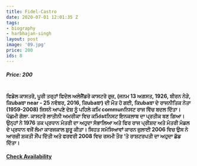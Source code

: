 ```yaml
---
title: Fidel-Castro
date: 2020-07-01 12:01:35 Z
tags:
- biography
- harbhajan-singh
layout: post
image: '09.jpg'
price: 200
ids: 8
---
```


<h5>Price: 200 </h5><br>

<strong>
ਫਿਡੇਲ ਕਾਸਤਰੋ, ਪੂਰੀ ਤਰ੍ਹਾਂ ਫਿਦੇਲ ਅਲੇਜੈਂਡਰੋ ਕਾਸਟਰੋ ਰੁਜ਼, (ਜਨਮ 13 ਅਗਸਤ, 1926, ਬੀਰਨ ਨੇੜੇ, ਕਿubaਬਾ near - 25 ਨਵੰਬਰ, 2016, ਕਿubaਬਾ) ਦੀ ਮੌਤ ਹੋ ਗਈ, ਕਿubaਬਾ ਦੇ ਰਾਜਨੀਤਿਕ ਨੇਤਾ (1959-2008) ਜਿਸਨੇ ਆਪਣੇ ਦੇਸ਼ ਨੂੰ ਪਹਿਲੇ ਕਮਿ communਨਿਸਟ ਰਾਜ ਵਿੱਚ ਬਦਲ ਦਿੱਤਾ। ਪੱਛਮੀ ਗੋਲਾ. ਕਾਸਟਰੋ ਲਾਤੀਨੀ ਅਮਰੀਕਾ ਵਿਚ ਕਮਿistਨਿਸਟ ਇਨਕਲਾਬ ਦਾ ਪ੍ਰਤੀਕ ਬਣ ਗਿਆ। ਉਨ੍ਹਾਂ ਨੇ 1976 ਤਕ ਪ੍ਰਧਾਨ ਮੰਤਰੀ ਦਾ ਅਹੁਦਾ ਸੰਭਾਲਿਆ ਅਤੇ ਫਿਰ ਰਾਜ ਪ੍ਰੀਸ਼ਦ ਅਤੇ ਮੰਤਰੀ ਮੰਡਲ ਦੇ ਪ੍ਰਧਾਨ ਵਜੋਂ ਲੰਮਾ ਕਾਰਜਕਾਲ ਸ਼ੁਰੂ ਕੀਤਾ। ਸਿਹਤ ਸਮੱਸਿਆਵਾਂ ਕਾਰਨ ਜੁਲਾਈ 2006 ਵਿਚ ਉਸ ਨੇ ਆਰਜ਼ੀ ਸ਼ਕਤੀ ਸੌਂਪ ਦਿੱਤੀ ਅਤੇ ਫਰਵਰੀ 2008 ਵਿਚ ਰਸਮੀ ਤੌਰ ‘ਤੇ ਰਾਸ਼ਟਰਪਤੀ ਦਾ ਅਹੁਦਾ ਛੱਡ ਦਿੱਤਾ।
</strong>


<h4><a class="add-cart cart1" href="{{ site.baseurl }}/books#8"><b>Check Availability</b></a></h4>

<body>
 <script src="{{ site.baseurl }}/js/main.js"></script>
 </body>